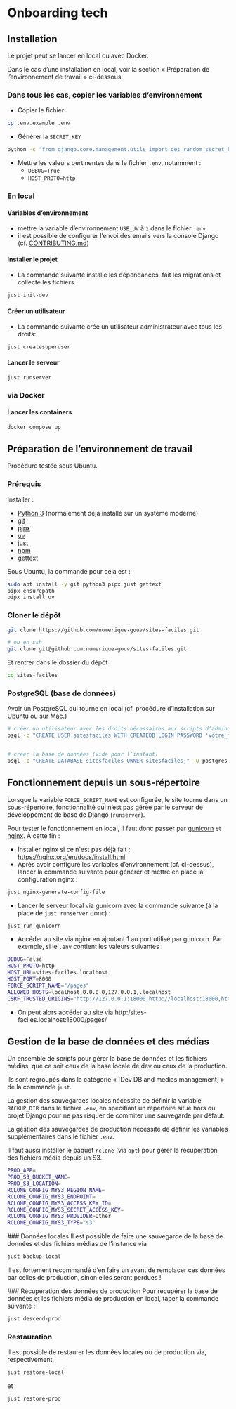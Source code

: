 # Onboarding tech

## Installation

Le projet peut se lancer en local ou avec Docker.

Dans le cas d’une installation en local, voir la section « Préparation de l’environnement de travail » ci-dessous.

### Dans tous les cas, copier les variables d’environnement

- Copier le fichier

```sh
cp .env.example .env
```

- Générer la `SECRET_KEY`

```sh
python -c "from django.core.management.utils import get_random_secret_key; print(get_random_secret_key())"
```

- Mettre les valeurs pertinentes dans le fichier `.env`, notamment :
  - `DEBUG=True`
  - `HOST_PROTO=http`


### En local
#### Variables d’environnement

- mettre la variable d’environnement `USE_UV` à `1` dans le fichier `.env`
- il est possible de configurer l’envoi des emails vers la console Django (cf. [CONTRIBUTING.md](./CONTRIBUTING.md))

#### Installer le projet

- La commande suivante installe les dépendances, fait les migrations et collecte les fichiers

```sh
just init-dev
```

#### Créer un utilisateur

- La commande suivante crée un utilisateur administrateur avec tous les droits:

```
just createsuperuser
```

#### Lancer le serveur

```sh
just runserver
```

### via Docker
#### Lancer les containers

```sh
docker compose up
```

## Préparation de l’environnement de travail
Procédure testée sous Ubuntu.

### Prérequis

Installer :

* [Python 3](https://www.python.org/) (normalement déjà installé sur un système moderne)
* [git](https://git-scm.com/)
* [pipx](https://pipx.pypa.io/stable/)
* [uv](https://docs.astral.sh/uv/)
* [just](https://just.systems/)
* [npm](https://docs.npmjs.com/)
* [gettext](https://www.gnu.org/software/gettext/gettext.html)

Sous Ubuntu, la commande pour cela est :

```sh
sudo apt install -y git python3 pipx just gettext
pipx ensurepath
pipx install uv
```

### Cloner le dépôt

```sh
git clone https://github.com/numerique-gouv/sites-faciles.git

# ou en ssh
git clone git@github.com:numerique-gouv/sites-faciles.git
```

Et rentrer dans le dossier du dépôt

```sh
cd sites-faciles
```

### PostgreSQL (base de données)

Avoir un PostgreSQL qui tourne en local (cf. procédure d’installation sur [Ubuntu](https://documentation.ubuntu.com/server/how-to/databases/install-postgresql/index.html) ou sur [Mac](https://postgresapp.com/).)

```sh
# créer un utilisateur avec les droits nécessaires aux scripts d’administration
psql -c "CREATE USER sitesfaciles WITH CREATEDB LOGIN PASSWORD 'votre_mot_de_passe';" -U postgres


# créer la base de données (vide pour l’instant)
psql -c "CREATE DATABASE sitesfaciles OWNER sitesfaciles;" -U postgres
```


## Fonctionnement depuis un sous-répertoire

Lorsque la variable `FORCE_SCRIPT_NAME` est configurée, le site tourne dans un sous-répertoire, fonctionnalité qui n’est pas gérée par le serveur de développement de base de Django (`runserver`).

Pour tester le fonctionnement en local, il faut donc passer par [gunicorn](https://gunicorn.org/) et [nginx](https://nginx.org/). À cette fin :

* Installer nginx si ce n'est pas déjà fait : https://nginx.org/en/docs/install.html
* Après avoir configuré les variables d’environnement (cf. ci-dessus), lancer la commande suivante pour générer et mettre en place la configuration nginx :

```sh
just nginx-generate-config-file
```

* Lancer le serveur local via gunicorn avec la commande suivante (à la place de `just runserver` donc) :

```sh
just run_gunicorn
```

* Accéder au site via nginx en ajoutant 1 au port utilisé par gunicorn. Par exemple, si le `.env` contient les valeurs suivantes :

```sh
DEBUG=False
HOST_PROTO=http
HOST_URL=sites-faciles.localhost
HOST_PORT=8000
FORCE_SCRIPT_NAME="/pages"
ALLOWED_HOSTS=localhost,0.0.0.0,127.0.0.1,.localhost
CSRF_TRUSTED_ORIGINS="http://127.0.0.1:18000,http://localhost:18000,http://*.localhost:18000"
```

* On peut alors accéder au site via http:/sites-faciles.localhost:18000/pages/

## Gestion de la base de données et des médias
Un ensemble de scripts pour gérer la base de données et les fichiers médias, que ce soit ceux de la base locale de dev ou ceux de la production.

Ils sont regroupés dans la catégorie « [Dev DB and medias management] » de la commande `just`.

La gestion des sauvegardes locales nécessite de définir la variable `BACKUP_DIR` dans le fichier `.env`, en spécifiant un répertoire situé hors du projet Django pour ne pas risquer de commiter une sauvegarde par défaut.

La gestion des sauvegardes de production nécessite de définir les variables supplémentaires dans le fichier `.env`.

Il faut aussi installer le paquet `rclone` (via `apt`) pour gérer la récupération des fichiers média depuis un S3.

```sh
PROD_APP=
PROD_S3_BUCKET_NAME=
PROD_S3_LOCATION=
RCLONE_CONFIG_MYS3_REGION_NAME=
RCLONE_CONFIG_MYS3_ENDPOINT=
RCLONE_CONFIG_MYS3_ACCESS_KEY_ID=
RCLONE_CONFIG_MYS3_SECRET_ACCESS_KEY=
RCLONE_CONFIG_MYS3_PROVIDER=Other
RCLONE_CONFIG_MYS3_TYPE="s3"
```

### Données locales
Il est possible de faire une sauvegarde de la base de données et des fichiers médias de l’instance via

```sh
just backup-local
```

Il est fortement recommandé d’en faire un avant de remplacer ces données par celles de production, sinon elles seront perdues !

### Récupération des données de production
Pour récupérer la base de données et les fichiers média de production en local, taper la commande suivante :

```sh
just descend-prod
```

### Restauration
Il est possible de restaurer les données locales ou de production via, respectivement,

```sh
just restore-local
```

et

```sh
just restore-prod
```
